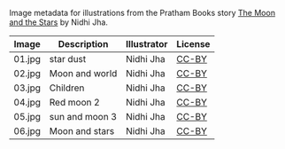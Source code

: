 Image metadata for illustrations from the Pratham Books story [The Moon and the Stars](https://storyweaver.org.in/stories/3744-the-moon-and-the-stars) by Nidhi Jha.

Image | Description | Illustrator | License
----- | ----------- | ----------- | -------
01.jpg | star dust | Nidhi Jha | [CC-BY](https://creativecommons.org/licenses/by/4.0/)
02.jpg | Moon and world | Nidhi Jha | [CC-BY](https://creativecommons.org/licenses/by/4.0/)
03.jpg | Children | Nidhi Jha | [CC-BY](https://creativecommons.org/licenses/by/4.0/)
04.jpg | Red moon 2 | Nidhi Jha | [CC-BY](https://creativecommons.org/licenses/by/4.0/)
05.jpg | sun and moon 3 | Nidhi Jha | [CC-BY](https://creativecommons.org/licenses/by/4.0/)
06.jpg | Moon and stars | Nidhi Jha | [CC-BY](https://creativecommons.org/licenses/by/4.0/)